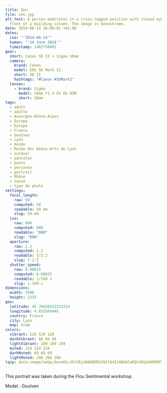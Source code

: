 ```yaml
---
title: Zen
file: zen.jpg
alt_text: A person meditates in a cross-legged position with closed eyes, in
  front of a building column. The image is monochrome.
date: 2014-06-14 16:00:01 +01:00
dates:
  iso: "'2014-06-14'"
  human: "'14 June 2014'"
  timestamp: 1402758001
gear:
  short: Canon 5D II + Sigma 50mm
  camera:
    brand: Canon
    model: EOS 5D Mark II
    short: 5D II
    hashtags: "#Canon #5DMark2"
  lenses:
    - brand: Sigma
      model: 50mm F1.4 EX DG HSM
      short: 50mm
tags:
  - adult
  - adulte
  - Auvergne-Rhône-Alpes
  - Europa
  - Europe
  - France
  - Goulven
  - Lyon
  - musée
  - Musée des Beaux-Arts de Lyon
  - outdoor
  - pantalon
  - pants
  - personne
  - portrait
  - Rhône
  - tenue
  - type de photo
settings:
  focal_length:
    raw: 50
    computed: 50
    readable: 50 mm
    slug: 50-mm
  iso:
    raw: 800
    computed: 800
    readable: "800"
    slug: "800"
  aperture:
    raw: 2.2
    computed: 2.2
    readable: ƒ/2.2
    slug: f-2-2
  shutter_speed:
    raw: 0.00625
    computed: 0.00625
    readable: 1/160 s
    slug: 1-160-s
dimensions:
  width: 3500
  height: 2333
geo:
  latitude: 45.76658333333334
  longitude: 4.833569445
  country: France
  city: Lyon
  map: true
colors:
  vibrant: 128 128 128
  darkVibrant: 66 66 66
  lightVibrant: 189 189 189
  muted: 124 124 124
  darkMuted: 68 68 68
  lightMuted: 208 208 208
lqip: data:image/webp;base64,UklGRjoBAABXRUJQVlA4IC4BAACwDQCdASpkAEMAP22gwFi0q68lNBUbEpAtiWltOQBPcoR4inIij4L5q70t42r0RInBIRTpx3TwWYX2OcZzNPJ+VruvVdTsO5BSCz3MyxpWIgaPMB3BoxD0H0204KrMYzc4kOSCxkZUG3daJNqB5o/6XCvvm3YAAP7rq6kShhccAs6UodXKqWE1xnbY/ImRib9Wfn6p2C+dp2nIMg//ow2NkV+pbfg9Q0Ps7XeFhIweWqU8WsQ0OSlEeXzSEYThUBF5ywp4DngOw/nTnpFYG8XdXqioFgF2n0J9ZY2ON5b+ONNNu85y5w1zZ/Ws9Bj+UmupCJJWc56sHYkUz2Q+csaBAcheD+1NeGYu0rtG08tahIFA6ENkxguxTTLlFzP0tI8EGmgmnMOVpQcY7uAAAA==
---
```


This portrait was taken during the Flou Sentimental workshop.

Model : Goulven
